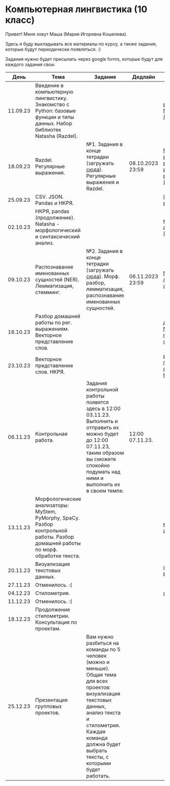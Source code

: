 # Компьютерная лингвистика (10 класс)
Привет! Меня зовут Маша (Мария Игоревна Кошелева).

Здесь я буду выкладывать все материалы по курсу, а также задания, которые будут периодически появляться. :)

Задания нужно будет присылать через google forms, которые будут для каждого задания свои.

| День | Тема | Задание | Дедлайн | Материалы |
|---------|---------|---------|---------|---------|
| 11.09.23 | Введение в компьютерную лингвистику. Знакомство с Python: базовые функции и типы данных. Набор библиотек Natasha (Razdel).|         |         | [введение и Natasha](https://colab.research.google.com/drive/1n5gN2wmVP3j9YEhNoQb-_vBSes4r83qf?usp=sharing), [Natasha (Razdel)](https://github.com/natasha/razdel) |
| 18.09.23 | Razdel. Регулярные выражения. | №1. Задания в конце тетрадки (загружать [сюда](https://forms.gle/tD7x6WUuesk6jSru9)). Регулярные выражения и Razdel. | 08.10.2023 23:59 | [Natasha и регулярные выражения](https://colab.research.google.com/drive/10Hrqg1kvoKPr294-rFF3xibY_oBSnrMu?usp=sharing), [регулярные выражения (туториал)](https://res.cloudinary.com/dyd911kmh/image/upload/v1665049611/Marketing/Blog/Regular_Expressions_Cheat_Sheet.pdf) |
| 25.09.23 | CSV. JSON. Pandas и НКРЯ. |         |         | [CSV, JSON, pandas и НКРЯ](https://colab.research.google.com/drive/1ktgU7TeBsSW4wr8vBykGlaxg2-kHPKpi?usp=sharing) |
| 02.10.23 | НКРЯ, pandas (продолжение). Natasha - морфологический и синтаксический анализ. ||| [морф. и синт. анализатор (Natasha)](https://colab.research.google.com/drive/14haQFHvhGoIhwwZlRu_veSlWdh5XOzkB?usp=sharing) |
| 09.10.23 | Распознавание именованных сущностей (NER). Лемматизация, стемминг. | №2. Задания в конце тетрадки (загружать [сюда](https://forms.gle/X7CjDZxk5r5M6aqC7)). Морф. разбор, лемматизация, распознавание именованных сущностей.| 06.11.2023 23:59 | [NER, лемматизация, стемминг](https://colab.research.google.com/drive/1MDGkMpoRLIc0nl6gBEHupltD9p56wHkC?usp=sharing) |
| 16.10.23 | Разбор домашней работы по рег. выражениям. Векторное представление слов. ||| [домашка №1](https://colab.research.google.com/drive/1qL-HHD00pRqLjzttDR9kn582kNCNlINF?usp=sharing), [NLTK, векторное представление слов](https://colab.research.google.com/drive/1uvTd8MrILhEKCLpk7qntH90OnYbZ-NPb?usp=sharing) |
| 23.10.23 | Векторное представление слов. НКРЯ. ||| [векторное представление слова (часть 2)](https://colab.research.google.com/drive/1wvfKT1lOW_vQxIXIEeq2FUj1MO9XtvRK?usp=sharing), [НКРЯ](https://github.com/Whereamiactually/lyceumcompling10/blob/main/Russian%20National%20Corpus.md) |
| 06.11.23 | Контрольная работа. | Задания контрольной работы появятся здесь в 12:00 03.11.23. Выполнить и отправить их можно будет до 12:00 07.11.23, таким образом вы сможете спокойно подумать над ними и выполнить их в своем темпе. | 12:00 07.11.23. ||
| 13.11.23 | Морфологические анализаторы: MyStem, PyMorphy, SpaCy. Разбор контрольной работы. Разбор домашней работы по морф. обработке текста. |         |         | [морфологические анализаторы](https://colab.research.google.com/drive/1IXWn9lgQEWpA6cJ3XoyEzzeXcC9vCT_L?usp=sharing) |
| 20.11.23 | Визуализация текстовых данных. |         |         | [статистика и визуализация](https://colab.research.google.com/drive/1bq-VOPmyQUo0SN02jeWzP9uEI0zF0Esh?usp=sharing) |
| 27.11.23 | Отменилось. :( ||||
| 04.12.23 | Стилометрия. ||| [стилометрия](https://colab.research.google.com/drive/1aX_WsIYryYXY5lkood9qdLKHw3wMS_se?usp=sharing) |
| 11.12.23 | Отменилось. :( ||||
| 18.12.23 | Продолжение стилометрии. Консультация по проектам. ||||
| 25.12.23 | Презентация групповых проектов. | Вам нужно разбиться на команды по 5 человек (можно и меньше). Общая тема для всех проектов: визуализация текстовых данных, анализ текста и стилометрия. Каждая команда должна будет выбрать тексты, с которыми будет работать. |||
